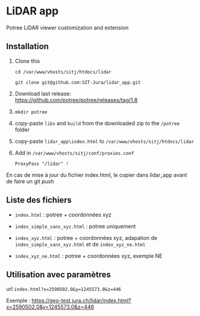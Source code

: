 # LiDAR app

Potree LiDAR viewer customization and extension

## Installation

1.	Clone this

    `cd /var/www/vhosts/sitj/htdocs/lidar`
    
    `git clone git@github.com:SIT-Jura/lidar_app.git`
    
2.	Download last release: https://github.com/potree/potree/releases/tag/1.8
3.	`mkdir potree`
4.	copy-paste `libs` and `build` from the downloaded zip to the `/potree` folder
5.  copy-paste `lidar_app\index.html` to `/var/www/vhosts/sitj/htdocs/lidar`
6.  Add in `/var/www/vhosts/sitj/conf/proxies.conf`
    
    `ProxyPass "/lidar" !`
    
En cas de mise à jour du fichier index.html, le copier dans lidar_app avant de faire un git push

## Liste des fichiers

- `index.html` : potree + coordonnées xyz

- `index_simple_sans_xyz.html` : potree uniquement

- `index_xyz.html` : potree + coordonnées xyz, adapation de `index_simple_sans_xyz.html` et de `index_xyz_ne.html`

- `index_xyz_ne.html` : potree + coordonnées xyz, exemple NE

## Utilisation avec paramètres

url `index.html?x=2590502.0&y=1245573.0&z=446`

Exemple : https://geo-test.jura.ch/lidar/index.html?x=2590502.0&y=1245573.0&z=446
